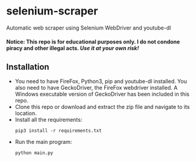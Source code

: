 # selenium-scraper
Automatic web scraper using Selenium WebDriver and youtube-dl

#### Notice: This repo is for educational purposes only. I do not condone piracy and other illegal acts. *Use it at your own risk!*

## Installation
- You need to have FireFox, Python3, pip and youtube-dl installed. You also need to have GeckoDriver, the FireFox webdriver installed. A Windows executable version of GeckoDriver has been included in this repo.
- Clone this repo or download and extract the zip file and navigate to its location.
- Install all the requirements:
  ```
  pip3 install -r requirements.txt
  ```
- Run the main program:
  ```
  python main.py
  ```
